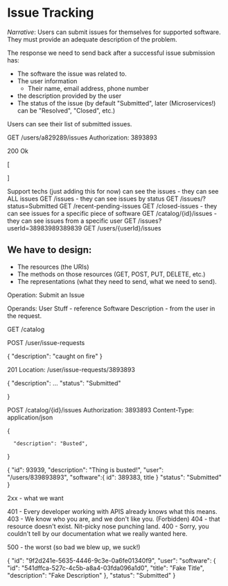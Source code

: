 # Issue Tracking

*Narrative*: Users can submit issues for themselves for supported software. They must provide an adequate description of the problem.

The response we need to send back after a successful issue submission has:

- The software the issue was related to.
- The user information
    - Their name, email address, phone number
- the description provided by the user
- The status of the issue (by default "Submitted", later (Microservices!) can be "Resolved", "Closed", etc.)

Users can see their list of submitted issues.

GET /users/a829289/issues
Authorization: 3893893

200 Ok

[


]

Support techs (just adding this for now) can see the issues
    - they can see ALL issues
        GET /issues
    - they can see issues by status
        GET /issues/?status=Submitted
        GET /recent-pending-issues
        GET /closed-issues
    - they can see issues for a specific piece of software
        GET /catalog/{id}/issues
    - they can see issues from a specific user
        GET /issues?userId=38983989389839
        GET /users/{userId}/issues


## We have to design:

- The resources (the URIs)
- The methods on those resources (GET, POST, PUT, DELETE, etc.)
- The representations (what they need to send, what we need to send).


Operation: Submit an Issue

Operands: 
User Stuff - reference
Software 
Description - from the user in the request.

GET /catalog

POST /user/issue-requests

{
    "description": "caught on fire"
}

201
Location: /user/issue-requests/3893893

{
    "description": ...
    "status": "Submitted"

}



POST /catalog/{id}/issues
Authorization: 3893893
Content-Type: application/json

{

      "description": "Busted",  
      
}


{
    "id": 93939,
    "description": "Thing is busted!",
    "user": "/users/839893893",
    "software":{
        id": 389383,
        title
    }
    "status": "Submitted"
}


2xx - what we want

401 - Every developer working with APIS already knows what this means.
403 - We know who you are, and we don't like you. (Forbidden)
404 - that resource doesn't exist.
Nit-picky nose punching land.
400 - Sorry, you couldn't tell by our documentation what we really wanted here.


500 - the worst (so bad we blew up, we suck!)




{
  "id": "9f2d241e-5635-4446-9c3e-0a6fe01340f9",
  "user": 
  "software": {
    "id": "541dffca-527c-4c5b-a8a4-03fda096a1d0",
    "title": "Fake Title",
    "description": "Fake Description"
  },
  "status": "Submitted"
}